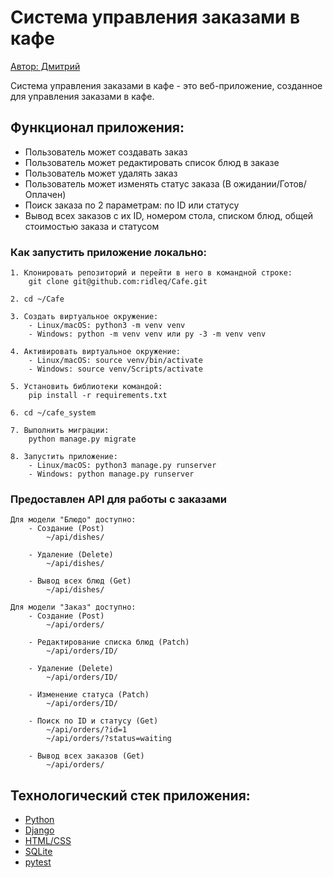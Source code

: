# Система управления заказами в кафе

[Автор: Дмитрий](https://github.com/ridleq)

Система управления заказами в кафе - это веб-приложение, созданное для управления заказами в кафе.

## Функционал приложения:

- Пользователь может создавать заказ 
- Пользователь может редактировать список блюд в заказе
- Пользователь может удалять заказ
- Пользователь может изменять статус заказа (В ожидании/Готов/Оплачен)
- Поиск заказа по 2 параметрам: по ID или статусу
- Вывод всех заказов с их ID, номером стола, списком блюд, общей стоимостью заказа и статусом

### Как запустить приложение локально:

```
1. Клонировать репозиторий и перейти в него в командной строке:
    git clone git@github.com:ridleq/Cafe.git
```

```
2. cd ~/Cafe
```

```
3. Создать виртуальное окружение:
    - Linux/macOS: python3 -m venv venv
    - Windows: python -m venv venv или py -3 -m venv venv
```

```
4. Активировать виртуальное окружение:
    - Linux/macOS: source venv/bin/activate
    - Windows: source venv/Scripts/activate
```

```
5. Установить библиотеки командой:
    pip install -r requirements.txt
```

```
6. cd ~/cafe_system
```

```
7. Выполнить миграции:
    python manage.py migrate 
```

```
8. Запустить приложение:
    - Linux/macOS: python3 manage.py runserver
    - Windows: python manage.py runserver
```

### Предоставлен API для работы с заказами

```
Для модели "Блюдо" доступно:
    - Создание (Post)
        ~/api/dishes/

    - Удаление (Delete)
        ~/api/dishes/

    - Вывод всех блюд (Get)
        ~/api/dishes/
```

```
Для модели "Заказ" доступно:
    - Создание (Post)
        ~/api/orders/

    - Редактирование списка блюд (Patch)
        ~/api/orders/ID/
    
    - Удаление (Delete)
        ~/api/orders/ID/
    
    - Изменение статуса (Patch)
        ~/api/orders/ID/
    
    - Поиск по ID и статусу (Get)
        ~/api/orders/?id=1
        ~/api/orders/?status=waiting

    - Вывод всех заказов (Get)
        ~/api/orders/
```

## Технологический стек приложения:
- [Python](https://www.python.org/)
- [Django](https://docs.djangoproject.com/)
- [HTML/CSS](https://www.w3schools.com/)
- [SQLite](https://www.sqlite.org/docs.html)
- [pytest](https://docs.pytest.org/en/stable/)
